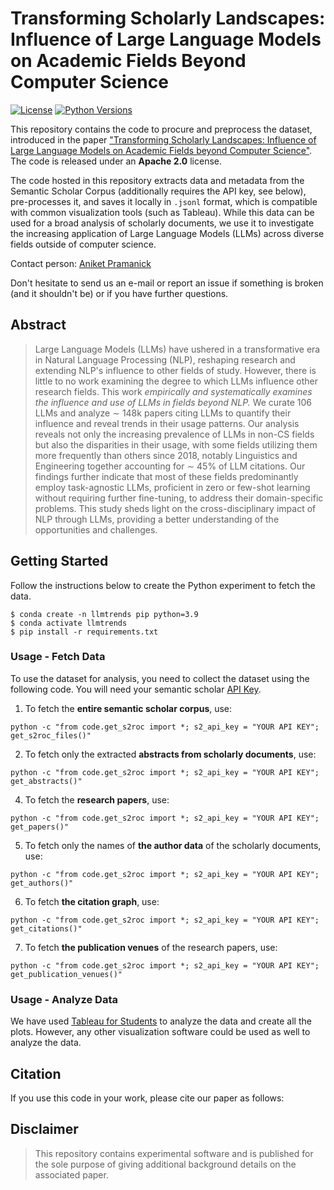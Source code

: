 # Transforming Scholarly Landscapes: Influence of Large Language Models on Academic Fields Beyond Computer Science

[![License](https://img.shields.io/github/license/UKPLab/ukp-project-template)](https://opensource.org/licenses/Apache-2.0)
[![Python Versions](https://img.shields.io/badge/Python-3.9-blue.svg?style=flat&logo=python&logoColor=white)](https://www.python.org/)

This repository contains the code to procure and preprocess the dataset, introduced in the paper ["Transforming Scholarly Landscapes: Influence of Large Language Models on Academic Fields beyond Computer Science"](). The code is released under an **Apache 2.0** license.

The code hosted in this repository extracts data and metadata from the Semantic Scholar Corpus (additionally requires the API key, see below), pre-processes it, and saves it locally in `.jsonl` format, which is compatible with common visualization tools (such as Tableau). While this data can be used for a broad analysis of scholarly documents, we use it to investigate the increasing application of Large Language Models (LLMs) across diverse fields outside of computer science.

Contact person: [Aniket Pramanick](mailto:aniket.pramanick@tu-darmstadt.de) 

Don't hesitate to send us an e-mail or report an issue if something is broken (and it shouldn't be) or if you have further questions. 

## Abstract

> Large Language Models (LLMs) have ushered in a transformative era in Natural Language Processing (NLP), reshaping research and extending NLP's influence to other fields of study. However, there is little to no work examining the degree to which LLMs influence other research fields. This work _empirically and systematically examines the influence and use of LLMs in fields beyond NLP._ We curate $106$ LLMs and analyze $\sim$ 148k papers citing LLMs to quantify their influence and reveal trends in their usage patterns. Our analysis reveals not only the increasing prevalence of LLMs in non-CS fields but also the disparities in their usage, with some fields utilizing them more frequently than others since 2018, notably Linguistics and Engineering together accounting for $\sim$ 45\% of LLM citations. Our findings further indicate that most of these fields predominantly employ task-agnostic LLMs, proficient in zero or few-shot learning without requiring further fine-tuning, to address their domain-specific problems. This study sheds light on the cross-disciplinary impact of NLP through LLMs, providing a better understanding of the opportunities and challenges.


## Getting Started

Follow the instructions below to create the Python experiment to fetch the data. 

```
$ conda create -n llmtrends pip python=3.9 
$ conda activate llmtrends
$ pip install -r requirements.txt
```

### Usage - Fetch Data

To use the dataset for analysis, you need to collect the dataset using the following code. You will need your semantic scholar [API Key](https://github.com/allenai/s2orc).

1. To fetch the __entire semantic scholar corpus__, use:

```
python -c "from code.get_s2roc import *; s2_api_key = "YOUR API KEY"; get_s2roc_files()" 

```
2. To fetch only the extracted __abstracts from scholarly documents__, use:
```
python -c "from code.get_s2roc import *; s2_api_key = "YOUR API KEY"; get_abstracts()"

```
4. To fetch the __research papers__, use:
```
python -c "from code.get_s2roc import *; s2_api_key = "YOUR API KEY"; get_papers()"

```
5. To fetch only the names of __the author data__ of the scholarly documents, use:
```
python -c "from code.get_s2roc import *; s2_api_key = "YOUR API KEY"; get_authors()"

```
6. To fetch __the citation graph__, use:
```
python -c "from code.get_s2roc import *; s2_api_key = "YOUR API KEY"; get_citations()" 

```
7. To fetch __the publication venues__ of the research papers, use:
```
python -c "from code.get_s2roc import *; s2_api_key = "YOUR API KEY"; get_publication_venues()" 

```

### Usage - Analyze Data

We have used [Tableau for Students](https://www.tableau.com/academic/students) to analyze the data and create all the plots. However, any other visualization software could be used as well to analyze the data. 

## Citation

If you use this code in your work, please cite our paper as follows:


## Disclaimer

> This repository contains experimental software and is published for the sole purpose of giving additional background details on the associated paper.
